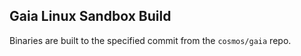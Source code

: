 ## Gaia Linux Sandbox Build

Binaries are built to the specified commit from the `cosmos/gaia` repo.

